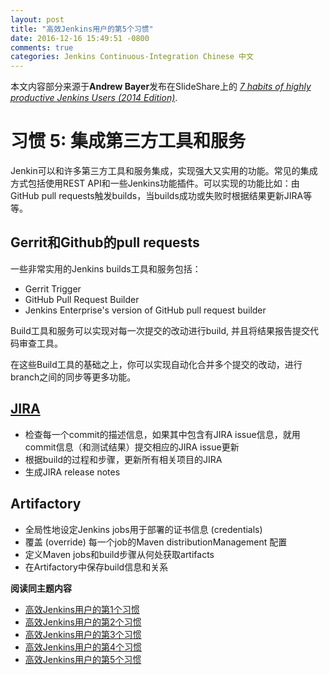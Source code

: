 ```yaml
---
layout: post
title: "高效Jenkins用户的第5个习惯"
date: 2016-12-16 15:49:51 -0800
comments: true
categories: Jenkins Continuous-Integration Chinese 中文
---
```


本文内容部分来源于**Andrew Bayer**发布在SlideShare上的 [*7 habits of highly productive Jenkins Users (2014 Edition)*](http://www.slideshare.net/andrewbayer/seven-habits-of-highly-effective-jenkins-users-2014-edition).

# 习惯 5: 集成第三方工具和服务

Jenkin可以和许多第三方工具和服务集成，实现强大又实用的功能。常见的集成方式包括使用REST API和一些Jenkins功能插件。可以实现的功能比如：由GitHub pull requests触发builds，当builds成功或失败时根据结果更新JIRA等等。

<!--more--> 

## Gerrit和Github的pull requests

一些非常实用的Jenkins builds工具和服务包括：

* Gerrit Trigger
* GitHub Pull Request Builder
* Jenkins Enterprise's version of GitHub pull request builder

Build工具和服务可以实现对每一次提交的改动进行build, 并且将结果报告提交代码审查工具。

在这些Build工具的基础之上，你可以实现自动化合并多个提交的改动，进行branch之间的同步等更多功能。

## [JIRA](https://www.atlassian.com/software/jira)

* 检查每一个commit的描述信息，如果其中包含有JIRA issue信息，就用commit信息（和测试结果）提交相应的JIRA issue更新
* 根据build的过程和步骤，更新所有相关项目的JIRA
* 生成JIRA release notes

## Artifactory

* 全局性地设定Jenkins jobs用于部署的证书信息 (credentials)
* 覆盖 (override) 每一个job的Maven distributionManagement 配置
* 定义Maven jobs和build步骤从何处获取artifacts
* 在Artifactory中保存build信息和关系

**阅读同主题内容**

- [高效Jenkins用户的第1个习惯](http://euccas.github.io/blog/20151210/jenkins-user-habits-1.html)
- [高效Jenkins用户的第2个习惯](http://euccas.github.io/blog/20151215/jenkins-user-habits-2.html)
- [高效Jenkins用户的第3个习惯](http://euccas.github.io/blog/20160523/jenkins-user-habits-3.html)
- [高效Jenkins用户的第4个习惯](http://euccas.github.io/blog/20161010/jenkins-user-habits-4.html)
- [高效Jenkins用户的第5个习惯](http://euccas.github.io/blog/20161216/jenkins-user-habits-5.html)

